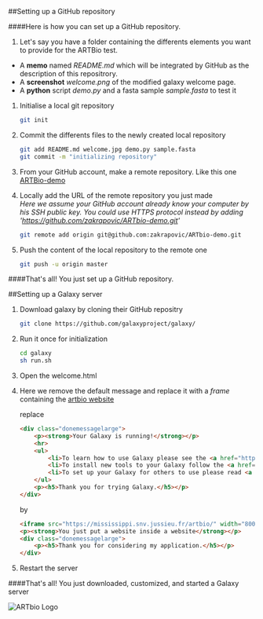 ##Setting up a GitHub repository

####Here is how you can set up a GitHub repository.

1. Let's say you have a folder containing the differents elements you want to provide for the ARTBio test.
 * A **memo** named *README.md* which will be integrated by GitHub as the description of this repositrory.
 * A **screenshot** *welcome.png* of the modified galaxy welcome page.
 * A **python** script *demo.py* and a fasta sample *sample.fasta* to test it


1. Initialise a local git repository
	```zsh
	git init
	```

1. Commit the differents files to the newly created local repository
	```zsh
	git add README.md welcome.jpg demo.py sample.fasta
	git commit -m "initializing repository"
	```

1. From your GitHub account, make a remote repository. Like this one [ARTBio-demo](https://github.com/zakrapovic/ARTbio-demo)

1. Locally add the URL of the remote repository you just made  
	*Here we assume your GitHub account already know your computer by his SSH public key. You could use HTTPS protocol instead by adding 'https://github.com/zakrapovic/ARTbio-demo.git'*
	```zsh
	git remote add origin git@github.com:zakrapovic/ARTbio-demo.git
	```


1. Push the content of the local repository to the remote one
	```zsh
	git push -u origin master
	```

####That's all! You just set up a GitHub repository.

##Setting up a Galaxy server

1. Download galaxy by cloning their GitHub repositry

	```zsh
	git clone https://github.com/galaxyproject/galaxy/
	```

1. Run it once for initialization

	```zsh
	cd galaxy
	sh run.sh
	```

1. Open the welcome.html

1. Here we remove the default message and replace it with a *frame* containing the [artbio website](https://mississippi.snv.jussieu.fr/artbio/)

	replace
	```html
 	<div class="donemessagelarge">
        <p><strong>Your Galaxy is running!</strong></p>
        <hr>
        <ul>
            <li>To learn how to use Galaxy please see the <a href="https://wiki.galaxyproject.org/Learn">wiki</a></li>
            <li>To install new tools to your Galaxy follow the <a href="https://wiki.galaxyproject.org/Admin/Tools/AddToolFromToolShedTutorial">tutorial</a></li>
            <li>To set up your Galaxy for others to use please read <a href="https://wiki.galaxyproject.org/Admin/Config/Performance/ProductionServer">this</a></li>
        </ul>
        <p><h5>Thank you for trying Galaxy.</h5></p>
    </div>
	```
	by

	```html
    <iframe src="https://mississippi.snv.jussieu.fr/artbio/" width="800" height="900" align="center"></iframe>
    <p><strong>You just put a website inside a website</strong></p>
    <div class="donemessagelarge">
        <p><h5>Thank you for considering my application.</h5></p>
    </div>
	```

1. Restart the server

	
####That's all! You just downloaded, customized, and started a Galaxy server

![ARTbio Logo][ARTbio]

[ARTbio]: https://mississippi.snv.jussieu.fr/artbio/wp-content/uploads/2015/07/ARTbio_logo_wo_IBPS_small.png 